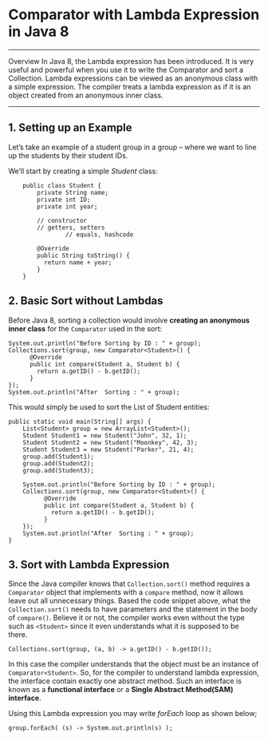 
# Comparator with Lambda Expression in Java 8
-------------------

Overview
In Java 8, the Lambda expression has been introduced. It is very useful and powerful when you use it to write the Comparator and sort a Collection. Lambda expressions can be viewed as an anonymous class with a simple expression. The compiler treats a lambda expression as if it is an object created from an anonymous inner class.

-----------

## 1. Setting up an Example
Let’s take an example of a student group in a group – where we want to line up the students by their student IDs.

We’ll start by creating a simple _Student_ class:

```  
    public class Student {
        private String name;
        private int ID;
        private int year;

        // constructor
        // getters, setters  
				// equals, hashcode

        @Override
        public String toString() {
          return name + year;
        }
    }
```

## 2. Basic Sort without Lambdas

Before Java 8, sorting a collection would involve __creating an anonymous inner class__ for the `Comparator` used in the sort:

```
System.out.println("Before Sorting by ID : " + group);
Collections.sort(group, new Comparator<Student>() {
      @Override
      public int compare(Student a, Student b) {
        return a.getID() - b.getID();
      }
});
System.out.println("After  Sorting : " + group);
```

This would simply be used to sort the List of Student entities:

```
public static void main(String[] args) {
    List<Student> group = new ArrayList<Student>();
    Student Student1 = new Student("John", 32, 1);
    Student Student2 = new Student("Moonkey", 42, 3);
    Student Student3 = new Student("Parker", 21, 4);
    group.add(Student1);
    group.add(Student2);
    group.add(Student3);

    System.out.println("Before Sorting by ID : " + group);
    Collections.sort(group, new Comparator<Student>() {
          @Override
          public int compare(Student a, Student b) {
            return a.getID() - b.getID();
          }
    });
    System.out.println("After  Sorting : " + group);
}
```

## 3. Sort with Lambda Expression

Since the Java compiler knows that `Collection.sort()` method requires a `Comparator` object that implements with a `compare` method, now it allows leave out all unnecessary things.  Based the code snippet above, what the `Collection.sort()` needs to have parameters and the statement in the body of `compare()`.  Believe it or not, the compiler works even without the type such as `<Student>` since it even understands what it is supposed to be there.  

```
Collections.sort(group, (a, b) -> a.getID() - b.getID());
```

In this case the compiler understands that the object must be an instance of `Comparator<Student>`. So, for the compiler to understand lambda expression, the interface contain exactly one abstract method. Such an interface is known as a __functional interface__ or a __Single Abstract Method(SAM) interface__.

Using this Lambda expression you may write _forEach_ loop as shown below;

```
group.forEach( (s) -> System.out.println(s) );
```

